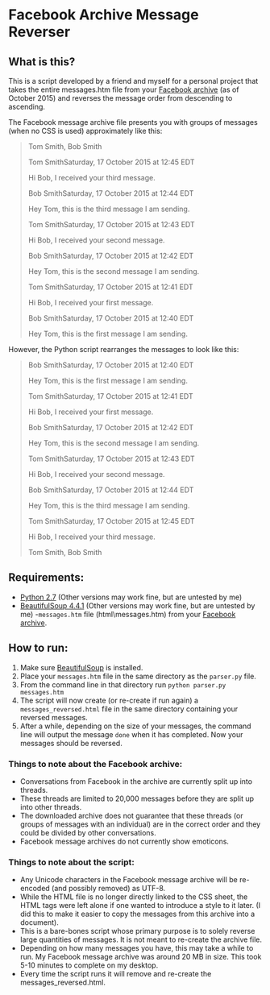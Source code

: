# Facebook Archive Message Reverser

## What is this?

This is a script developed by a friend and myself for a personal project that takes the entire messages.htm file from your [Facebook archive](https://www.facebook.com/help/212802592074644) (as of October 2015) and reverses the message order from descending to ascending. 

The Facebook message archive file presents you with groups of messages (when no CSS is used) approximately like this:

>Tom Smith, Bob Smith
>
>Tom SmithSaturday, 17 October 2015 at 12:45 EDT
>
>Hi Bob, I received your third message.
>
>Bob SmithSaturday, 17 October 2015 at 12:44 EDT
>
>Hey Tom, this is the third message I am sending.
>
>Tom SmithSaturday, 17 October 2015 at 12:43 EDT
>
>Hi Bob, I received your second message.
>
>Bob SmithSaturday, 17 October 2015 at 12:42 EDT
>
>Hey Tom, this is the second message I am sending.
>
>Tom SmithSaturday, 17 October 2015 at 12:41 EDT
>
>Hi Bob, I received your first message.
>
>Bob SmithSaturday, 17 October 2015 at 12:40 EDT
>
>Hey Tom, this is the first message I am sending.
>

However, the Python script rearranges the messages to look like this:

>Bob SmithSaturday, 17 October 2015 at 12:40 EDT
>
>Hey Tom, this is the first message I am sending.
>
>Tom SmithSaturday, 17 October 2015 at 12:41 EDT
>
>Hi Bob, I received your first message.
>
>Bob SmithSaturday, 17 October 2015 at 12:42 EDT
>
>Hey Tom, this is the second message I am sending.
>
>Tom SmithSaturday, 17 October 2015 at 12:43 EDT
>
>Hi Bob, I received your second message.
>
>Bob SmithSaturday, 17 October 2015 at 12:44 EDT
>
>Hey Tom, this is the third message I am sending.
>
>Tom SmithSaturday, 17 October 2015 at 12:45 EDT
>
>Hi Bob, I received your third message.
>
>Tom Smith, Bob Smith

## Requirements:

- [Python 2.7](https://www.python.org/download/releases/2.7/) (Other versions may work fine, but are untested by me)
- [BeautifulSoup 4.4.1](http://www.crummy.com/software/BeautifulSoup/) (Other versions may work fine, but are untested by me)
-`messages.htm` file (html\messages.htm) from your [Facebook archive](https://www.facebook.com/help/212802592074644).

## How to run:

1. Make sure [BeautifulSoup](http://www.crummy.com/software/BeautifulSoup/) is installed.
2. Place your `messages.htm` file in the same directory as the `parser.py` file.
3. From the command line in that directory run `python parser.py messages.htm`
4. The script will now create (or re-create if run again) a `messages_reversed.html` file in the same directory containing your reversed messages.
5. After a while, depending on the size of your messages, the command line will output the message `done` when it has completed. Now your messages should be reversed.

### Things to note about the Facebook archive:

- Conversations from Facebook in the archive are currently split up into threads.
- These threads are limited to 20,000 messages before they are split up into other threads. 
- The downloaded archive does not guarantee that these threads (or groups of messages with an individual) are in the correct order and they could be divided by other conversations.
- Facebook message archives do not currently show emoticons.

### Things to note about the script:

- Any Unicode characters in the Facebook message archive will be re-encoded  (and possibly removed) as UTF-8.
- While the HTML file is no longer directly linked to the CSS sheet, the HTML tags were left alone if one wanted to introduce a style to it later. (I did this to make it easier to copy the messages from this archive into a document).
- This is a bare-bones script whose primary purpose is to solely reverse large quantities of messages. It is not meant to re-create the archive file. 
- Depending on how many messages you have, this may take a while to run. My Facebook message archive was around 20 MB in size. This took 5-10 minutes to complete on my desktop.
- Every time the script runs it will remove and re-create the messages_reversed.html.